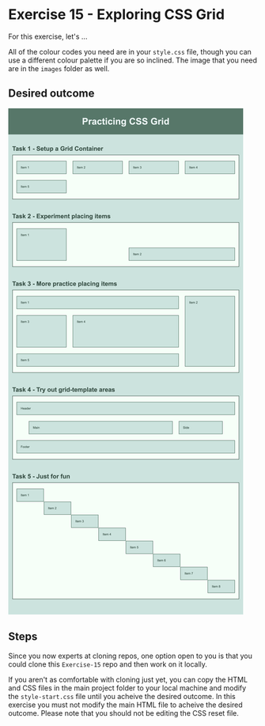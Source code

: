 # Exercise 15 - Exploring CSS Grid

For this exercise, let's ...

All of the colour codes you need are in your `style.css` file, though you can use a different colour palette if you are so inclined. The image that you need are in the `images` folder as well.

## Desired outcome

![This is an image of the finished product](/images/desired-outcome.png)

## Steps

Since you now experts at cloning repos, one option open to you is that you could clone this `Exercise-15` repo and then work on it locally.

If you aren't as comfortable with cloning just yet, you can copy the HTML and CSS files in the main project folder to your local machine and modify the `style-start.css` file until you acheive the desired outcome. In this exercise you must not modify the main HTML file to acheive the desired outcome. Please note that you should not be editing the CSS reset file.
